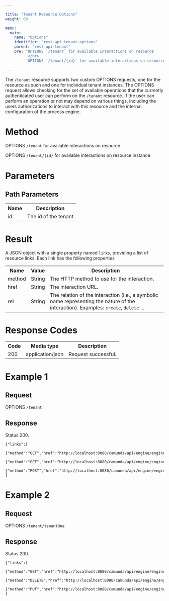 ```yaml
---

title: "Tenant Resource Options"
weight: 60

menu:
  main:
    name: "Options"
    identifier: "rest-api-tenant-options"
    parent: "rest-api-tenant"
    pre: "OPTIONS `/tenant` for available interactions on resource
          </br>
          OPTIONS `/tenant/{id}` for available interactions on resource instance"

---
```



The `/tenant` resource supports two custom OPTIONS requests, one for the resource as such and one for individual tenant instances. The OPTIONS request allows checking for the set of available operations that the currently authenticated user can perform on the `/tenant` resource. If the user can perform an operation or not may depend on various things, including the users authorizations to interact with this resource and the internal configuration of the process engine.

# Method

OPTIONS `/tenant` for available interactions on resource

OPTIONS `/tenant/{id}` for available interactions on resource instance


# Parameters

## Path Parameters

<table class="table table-striped">
  <tr>
    <th>Name</th>
    <th>Description</th>
  </tr>
  <tr>
    <td>id</td>
    <td>The id of the tenant</td>
  </tr>
</table>


# Result

A JSON object with a single property named `links`, providing a list of resource links. Each link has the following properties

<table class="table table-striped">
  <tr>
    <th>Name</th>
    <th>Value</th>
    <th>Description</th>
  </tr>
  <tr>
    <td>method</td>
    <td>String</td>
    <td>The HTTP method to use for the interaction.</td>
  </tr>
  <tr>
    <td>href</td>
    <td>String</td>
    <td>The interaction URL.</td>
  </tr>
  <tr>
    <td>rel</td>
    <td>String</td>
    <td>The relation of the interaction (i.e., a symbolic name representing the nature of the interaction). Examples: <code>create</code>, <code>delete</code> ...</td>
  </tr>
</table>


# Response Codes


<table class="table table-striped">
  <tr>
    <th>Code</th>
    <th>Media type</th>
    <th>Description</th>
  </tr>
  <tr>
    <td>200</td>
    <td>application/json</td>
    <td>Request successful.</td>
  </tr>
</table>


# Example 1


## Request

OPTIONS `/tenant`

## Response

Status 200.

    {"links":[
        {"method":"GET","href":"http://localhost:8080/camunda/api/engine/engine/default/tenant","rel":"list"},
        {"method":"GET","href":"http://localhost:8080/camunda/api/engine/engine/default/tenant/count","rel":"count"},
        {"method":"POST","href":"http://localhost:8080/camunda/api/engine/engine/default/tenant/create","rel":"create"}]
    }


# Example 2

## Request

OPTIONS `/tenant/tenantOne`
## Response

Status 200.

    {"links":[
        {"method":"GET","href":"http://localhost:8080/camunda/api/engine/engine/default/tenant/tenantOne","rel":"self"},
        {"method":"DELETE","href":"http://localhost:8080/camunda/api/engine/engine/default/tenant/tenantOne","rel":"delete"},
        {"method":"PUT","href":"http://localhost:8080/camunda/api/engine/engine/default/tenant/tenantOne","rel":"update"}]
    }
